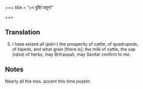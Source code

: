 +++
title = "०५ पुष्टिं पशूनां"

+++
## Translation
5. I have seized all (*pári-*) the prosperity of cattle, of quadrupeds,  
of bipeds, and what grain \[there is\]; the milk of cattle, the sap  
(*rása*) of herbs, may Bṛihaspati, may Savitar confirm to me.

## Notes
Nearly all the mss. accent this time *puṣṭím*.
